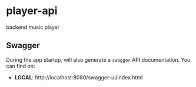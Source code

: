 # player-api
backend music player

## Swagger

During the app startup, will also generate a `swagger` API documentation. You can find on:

- **LOCAL**: http://localhost:8080/swagger-ui/index.html